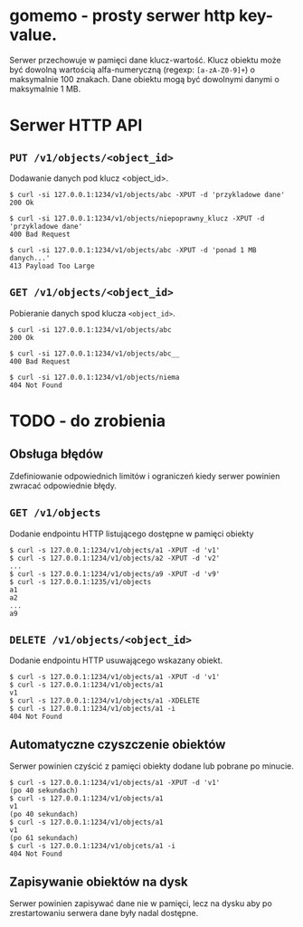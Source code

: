 # gomemo - prosty serwer http key-value.

Serwer przechowuje w pamięci dane klucz-wartość. 
Klucz obiektu może być dowolną wartością alfa-numeryczną (regexp: `[a-zA-Z0-9]+`) o maksymalnie 100 znakach.
Dane obiektu mogą być dowolnymi danymi o maksymalnie 1 MB.

# Serwer HTTP API

## `PUT /v1/objects/<object_id>`

Dodawanie danych pod klucz <object_id>.

```
$ curl -si 127.0.0.1:1234/v1/objects/abc -XPUT -d 'przykladowe dane'
200 Ok
```

```
$ curl -si 127.0.0.1:1234/v1/objects/niepoprawny_klucz -XPUT -d 'przykladowe dane'
400 Bad Request
```

```
$ curl -si 127.0.0.1:1234/v1/objects/abc -XPUT -d 'ponad 1 MB danych...'
413 Payload Too Large
```

## `GET /v1/objects/<object_id>`

Pobieranie danych spod klucza `<object_id>`.

```
$ curl -si 127.0.0.1:1234/v1/objects/abc
200 Ok
```

```
$ curl -si 127.0.0.1:1234/v1/objects/abc__
400 Bad Request
```

```
$ curl -si 127.0.0.1:1234/v1/objects/niema
404 Not Found
```

# TODO - do zrobienia

## Obsługa błędów

Zdefiniowanie odpowiednich limitów i ograniczeń kiedy serwer powinien zwracać odpowiednie błędy. 

## `GET /v1/objects`

Dodanie endpointu HTTP listującego dostępne w pamięci obiekty

```
$ curl -s 127.0.0.1:1234/v1/objects/a1 -XPUT -d 'v1'
$ curl -s 127.0.0.1:1234/v1/objects/a2 -XPUT -d 'v2'
...
$ curl -s 127.0.0.1:1234/v1/objects/a9 -XPUT -d 'v9'
$ curl -s 127.0.0.1:1235/v1/objects
a1
a2
...
a9
```

## `DELETE /v1/objects/<object_id>`

Dodanie endpointu HTTP usuwającego wskazany obiekt.

```
$ curl -s 127.0.0.1:1234/v1/objects/a1 -XPUT -d 'v1'
$ curl -s 127.0.0.1:1234/v1/objects/a1
v1
$ curl -s 127.0.0.1:1234/v1/objects/a1 -XDELETE
$ curl -s 127.0.0.1:1234/v1/objects/a1 -i
404 Not Found
```

## Automatyczne czyszczenie obiektów

Serwer powinien czyścić z pamięci obiekty dodane lub pobrane po minucie.

```
$ curl -s 127.0.0.1:1234/v1/objects/a1 -XPUT -d 'v1'
(po 40 sekundach)
$ curl -s 127.0.0.1:1234/v1/objects/a1
v1
(po 40 sekundach)
$ curl -s 127.0.0.1:1234/v1/objects/a1
v1
(po 61 sekundach)
$ curl -s 127.0.0.1:1234/v1/objcets/a1 -i
404 Not Found
```

## Zapisywanie obiektów na dysk

Serwer powinien zapisywać dane nie w pamięci, lecz na dysku aby po zrestartowaniu serwera dane były nadal dostępne.
